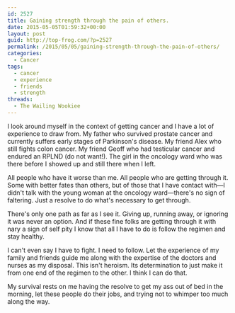 ```yaml
---
id: 2527
title: Gaining strength through the pain of others.
date: 2015-05-05T01:59:32+00:00
layout: post
guid: http://top-frog.com/?p=2527
permalink: /2015/05/05/gaining-strength-through-the-pain-of-others/
categories:
  - Cancer
tags:
  - cancer
  - experience
  - friends
  - strength
threads:
  - The Wailing Wookiee
---
```

I look around myself in the context of getting cancer and I have a lot of experience to draw from. My father who survived prostate cancer and currently suffers early stages of Parkinson's disease. My friend Alex who still fights colon cancer. My friend Geoff who had testicular cancer and endured an RPLND (do not want!). The girl in the oncology ward who was there before I showed up and still there when I left.

All people who have it worse than me. All people who are getting through it. Some with better fates than others, but of those that I have contact with&mdash;I didn't talk with the young woman at the oncology ward&mdash;there's no sign of faltering. Just a resolve to do what's necessary to get through.

There's only one path as far as I see it. Giving up, running away, or ignoring it was never an option. And if these fine folks are getting through it with nary a sign of self pity I know that all I have to do is follow the regimen and stay healthy. 

I can't even say I have to fight. I need to follow. Let the experience of my family and friends guide me along with the expertise of the doctors and nurses as my disposal. This isn't heroism. Its determination to just make it from one end of the regimen to the other. I think I can do that.

My survival rests on me having the resolve to get my ass out of bed in the morning, let these people do their jobs, and trying not to whimper too much along the way.